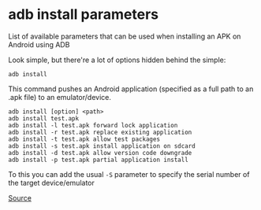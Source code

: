 # adb install parameters

List of available parameters that can be used when installing an APK on Android using ADB

Look simple, but there're a lot of options hidden behind the simple:

    adb install

This command pushes an Android application (specified as a full path to an .apk file) to an emulator/device.

    adb install [option] <path>
    adb install test.apk
    adb install -l test.apk forward lock application
    adb install -r test.apk replace existing application
    adb install -t test.apk allow test packages
    adb install -s test.apk install application on sdcard
    adb install -d test.apk allow version code downgrade
    adb install -p test.apk partial application install

To this you can add the usual `-S` parameter to specify the serial number of the target device/emulator
  
[Source](http://adbshell.com/commands/adb-install)